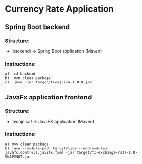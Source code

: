 # Currency Rate Application


## Spring Boot backend

### Structure:
- backend/  -> Spring Boot application (Maven)

### Instructions:
```
a)  cd backend
b)  mvn clean package
c)  java -jar target/tecajnica-1.0.0.jar
```


## JavaFx application frontend

### Structure:
- tecajnica/  -> JavaFX application (Maven)

### Instructions:
```
a) mvn clean package
b) java --module-path target/libs --add-modules javafx.controls,javafx.fxml -jar target/fx-exchange-rate-1.0-SNAPSHOT.jar
```
